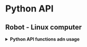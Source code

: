 # Python API

## Robot - Linux computer


<details>
  <summary><strong>Python API functions adn usage</strong></summary>




</details>

